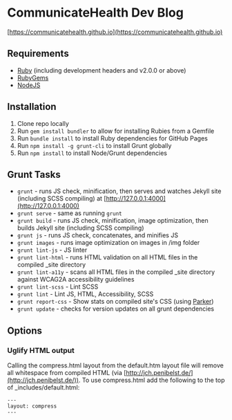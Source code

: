 # CommunicateHealth Dev Blog

[https://communicatehealth.github.io](https://communicatehealth.github.io)

## Requirements

- [Ruby](http://www.ruby-lang.org/en/downloads/) (including development
headers and v2.0.0 or above)
- [RubyGems](http://rubygems.org/pages/download)
- [NodeJS](http://nodejs.org)

## Installation

1. Clone repo locally
2. Run ```gem install bundler``` to allow for installing Rubies from a Gemfile
3. Run ```bundle install``` to install Ruby dependencies for GitHub Pages
4. Run ```npm install -g grunt-cli``` to install Grunt globally
5. Run ```npm install``` to install Node/Grunt dependencies

## Grunt Tasks

- ```grunt``` - runs JS check, minification, then serves and watches Jekyll site (including SCSS compiling) at [http://127.0.0.1:4000](http://127.0.0.1:4000)
- ```grunt serve``` - same as running ```grunt```
- ```grunt build``` - runs JS check, minification, image optimization, then builds Jekyll site (including SCSS compiling)
- ```grunt js``` - runs JS check, concatenates, and minifies JS
- ```grunt images``` - runs image optimization on images in /img folder
- ```grunt lint-js``` - JS linter
- ```grunt lint-html``` - runs HTML validation on all HTML files in the compiled _site directory
- ```grunt lint-a11y``` - scans all HTML files in the compiled _site directory against WCAG2A accessibility guidelines
- ```grunt lint-scss``` - Lint SCSS
- ```grunt lint``` - Lint JS, HTML, Accessibility, SCSS
- ```grunt report-css``` - Show stats on compiled site's CSS (using [Parker](https://github.com/katiefenn/parker/))
- ```grunt update``` - checks for version updates on all grunt dependencies

## Options

### Uglify HTML output

Calling the compress.html layout from the default.htm layout file will remove all whitespace from compiled HTML (via [http://jch.penibelst.de/](http://jch.penibelst.de/)). To use compress.html add the following to the top of _includes/default.html:

    ---
    layout: compress
    ---
